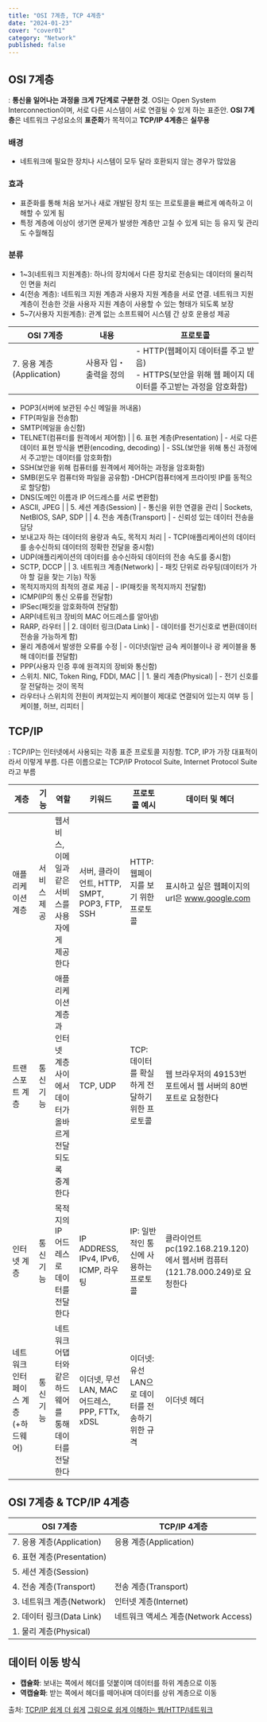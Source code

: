 ```yaml
---
title: "OSI 7계층, TCP 4계층"
date: "2024-01-23"
cover: "cover01"
category: "Network"
published: false
---
```


## OSI 7계층

: **통신을 일어나는 과정을 크게 7단계로 구분한 것**. OSI는 Open System Interconnection이며, 서로 다른 시스템이 서로 연결될 수 있게 하는 표준안. **OSI 7계층**은 네트워크 구성요소의 **표준화**가 목적이고 **TCP/IP 4계층**은 **실무용**

### 배경

- 네트워크에 필요한 장치나 시스템이 모두 달라 호환되지 않는 경우가 많았음

### 효과

- 표준화를 통해 처음 보거나 새로 개발된 장치 또는 프로토콜을 빠르게 예측하고 이해할 수 있게 됨
- 특정 계층에 이상이 생기면 문제가 발생한 계층만 고칠 수 있게 되는 등 유지 및 관리도 수월해짐

### 분류

- 1~3(네트워크 지원계층): 하나의 장치에서 다른 장치로 전송되는 데이터의 물리적인 면을 처리
- 4(전송 계층): 네트워크 지원 계층과 사용자 지원 계층을 서로 연결. 네트워크 지원 계층이 전송한 것을 사용자 지원 계층이 사용할 수 있는 형태가 되도록 보장
- 5~7(사용자 지원계층): 관계 없는 소프트웨어 시스템 간 상호 운용성 제공

| OSI 7계층                 | 내용                   | 프로토콜                                                                                                 |
| ------------------------- | ---------------------- | -------------------------------------------------------------------------------------------------------- |
| 7. 응용 계층(Application) | 사용자 입・출력을 정의 | - HTTP(웹페이지 데이터를 주고 받음)<br/>- HTTPS(보안을 위해 웹 페이지 데이터를 주고받는 과정을 암호화함) |

- POP3(서버에 보관된 수신 메일을 꺼내옴)
- FTP(파일을 전송함)
- SMTP(메일을 송신함)
- TELNET(컴퓨터를 원격에서 제어함) |
  | 6. 표현 계층(Presentation) | - 서로 다른 데이터 표현 방식을 변환(encoding, decoding) | - SSL(보안을 위해 통신 과정에서 주고받는 데이터를 암호화함)
- SSH(보안을 위해 컴퓨터를 원격에서 제어하는 과정을 암호화함)
- SMB(윈도우 컴퓨터와 파일을 공유함)
  -DHCP(컴퓨터에게 프라이빗 IP를 동적으로 할당함)
- DNS(도메인 이름과 IP 어드레스를 서로 변환함)
- ASCII, JPEG |
  | 5. 세션 계층(Session) | - 통신을 위한 연결을 관리 | Sockets, NetBIOS, SAP, SDP |
  | 4. 전송 계층(Transport) | - 신뢰성 있는 데이터 전송을 담당
- 보내고자 하는 데이터의 용량과 속도, 목적지 처리 | - TCP(애플리케이션의 데이터를 송수신하되 데이터의 정확한 전달을 중시함)
- UDP(애플리케이션의 데이터를 송수신하되 데이터의 전송 속도를 중시함)
- SCTP, DCCP |
  | 3. 네트워크 계층(Network) | - 패킷 단위로 라우팅(데이터가 가야 할 길을 찾는 기능) 작동
- 목적지까지의 최적의 경로 제공 | - IP(패킷을 목적지까지 전달함)
- ICMP(IP의 통신 오류를 전달함)
- IPSec(패킷을 암호화하여 전달함)
- ARP(네트워크 장비의 MAC 어드레스를 알아냄)
- RARP, 라우터 |
  | 2. 데이터 링크(Data Link) | - 데이터를 전기신호로 변환(데이터 전송을 가능하게 함)
- 물리 계층에서 발생한 오류를 수정 | - 이더넷(일반 금속 케이블이나 광 케이블을 통해 데이터를 전달함)
- PPP(사용자 인증 후에 원격지의 장비와 통신함)
- 스위치. NIC, Token Ring, FDDI, MAC |
  | 1. 물리 계층(Physical) | - 전기 신호를 잘 전달하는 것이 목적
- 라우터나 스위치의 전원이 켜져있는지 케이블이 제대로 연결되어 있는지 여부 등 | 케이블, 허브, 리피터 |

## **TCP/IP**

: TCP/IP는 인터넷에서 사용되는 각종 표준 프로토콜 지칭함. TCP, IP가 가장 대표적이라서 이렇게 부름. 다른 이름으로는 TCP/IP Protocol Suite, Internet Protocol Suite 라고 부름

| 계층                                 | 기능        | 역할                                                                           | 키워드                                          | 프로토콜 예시                                    | 데이터 및 헤더                                                              |
| ------------------------------------ | ----------- | ------------------------------------------------------------------------------ | ----------------------------------------------- | ------------------------------------------------ | --------------------------------------------------------------------------- |
| 애플리케이션 계층                    | 서비스 제공 | 웹서비스, 이메일과 같은 서비스를 사용자에게 제공한다                           | 서버, 클라이언트, HTTP, SMPT, POP3, FTP, SSH    | HTTP: 웹페이지를 보기 위한 프로토콜              | 표시하고 싶은 웹페이지의 url은 www.google.com                               |
| 트랜스포트 계층                      | 통신 기능   | 애플리케이션 계층과 인터넷 계층 사이에서 데이터가 올바르게 전달되도록 중계한다 | TCP, UDP                                        | TCP: 데이터를 확실하게 전달하기 위한 프로토콜    | 웹 브라우저의 49153번 포트에서 웹 서버의 80번 포트로 요청한다               |
| 인터넷 계층                          | 통신 기능   | 목적지의 IP 어드레스로 데이터를 전달한다                                       | IP ADDRESS, IPv4, IPv6, ICMP, 라우팅            | IP: 일반적인 통신에 사용하는 프로토콜            | 클라이언트 pc(192.168.219.120)에서 웹서버 컴퓨터(121.78.000.249)로 요청한다 |
| 네트워크 인터페이스 계층 (+하드웨어) | 통신 기능   | 네트워크 어댑터와 같은 하드웨어를 통해 데이터를 전달한다                       | 이더넷, 무선 LAN, MAC 어드레스, PPP, FTTx, xDSL | 이더넷: 유선 LAN으로 데이터를 전송하기 위한 규격 | 이더넷 헤더                                                                 |

## OSI 7계층 & TCP/IP 4계층

| OSI 7계층                  | TCP/IP 4계층                         |
| -------------------------- | ------------------------------------ |
| 7. 응용 계층(Application)  | 응용 계층(Application)               |
| 6. 표현 계층(Presentation) |                                      |
| 5. 세션 계층(Session)      |                                      |
| 4. 전송 계층(Transport)    | 전송 계층(Transport)                 |
| 3. 네트워크 계층(Network)  | 인터넷 계층(Internet)                |
| 2. 데이터 링크(Data Link)  | 네트워크 액세스 계층(Network Access) |
| 1. 물리 계층(Physical)     |                                      |

## **데이터 이동 방식**

- **캡슐화**: 보내는 쪽에서 헤더를 덧붙이며 데이터를 하위 계층으로 이동
- **역캡슐화**: 받는 쪽에서 헤더를 떼어내며 데이터를 상위 계층으로 이동

출처:
[TCP/IP 쉽게 더 쉽게](https://m.yes24.com/Goods/Detail/32203210)
[그림으로 쉽게 이해하는 웹/HTTP/네트워크](https://m.yes24.com/Goods/Detail/118547742)
